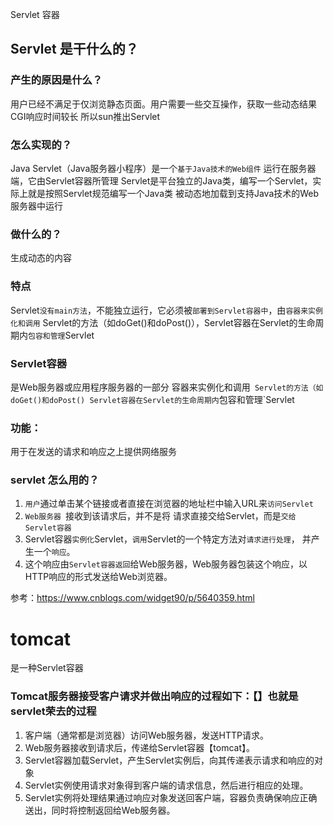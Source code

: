  Servlet 容器
## Servlet 是干什么的？
### 产生的原因是什么？
用户已经不满足于仅浏览静态页面。用户需要一些交互操作，获取一些动态结果
CGI响应时间较长
所以sun推出Servlet
### 怎么实现的？
Java Servlet（Java服务器小程序）是一个`基于Java技术的Web组件`
运行在服务器端，它由Servlet容器所管理
 Servlet是平台独立的Java类，编写一个Servlet，实际上就是按照Servlet规范编写一个Java类
 被动态地加载到支持Java技术的Web服务器中运行
### 做什么的？
生成动态的内容

### 特点
Servlet`没有main方法`，不能独立运行，它必须被`部署到Servlet容器中`，由`容器来实例化和调用` Servlet的方法（如doGet()和doPost()），Servlet容器在Servlet的生命周期内`包容和管理`Servlet

### Servlet容器
是Web服务器或应用程序服务器的一部分
容器来实例化和调用` Servlet的方法（如doGet()和doPost()
Servlet容器在Servlet的生命周期内`包容和管理`Servlet
### 功能：
用于在发送的请求和响应之上提供网络服务

### servlet 怎么用的？
1. `用户`通过单击某个链接或者直接在浏览器的地址栏中输入URL来`访问Servlet`
2. `Web服务器 `接收到该请求后，并不是将 请求直接交给Servlet，而是`交给Servlet容器`
3. Servlet容器`实例化`Servlet，`调用`Servlet的一个特定方法对`请求进行处理`， 并产生一个`响应`。
4. 这个响应由`Servlet容器返回`给Web服务器，Web服务器包装这个响应，以HTTP响应的形式发送给Web浏览器。

参考：https://www.cnblogs.com/widget90/p/5640359.html

# tomcat
是一种Servlet容器
### Tomcat服务器接受客户请求并做出响应的过程如下：【】也就是servlet荣去的过程

1. 客户端（通常都是浏览器）访问Web服务器，发送HTTP请求。
2. Web服务器接收到请求后，传递给Servlet容器【tomcat】。
3. Servlet容器加载Servlet，产生Servlet实例后，向其传递表示请求和响应的对象
4. Servlet实例使用请求对象得到客户端的请求信息，然后进行相应的处理。
5. Servlet实例将处理结果通过响应对象发送回客户端，容器负责确保响应正确送出，同时将控制返回给Web服务器。

